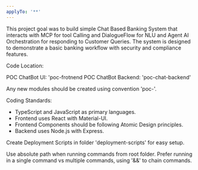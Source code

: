 ```yaml
---
applyTo: '**'
---
```

This project goal was to build simple Chat Based Banking System that interacts with MCP for tool Calling and DialogueFlow for NLU and Agent AI Orchestration for responding to Customer Queries. The system is designed to demonstrate a basic banking workflow with security and compliance features.

Code Location:

POC ChatBot UI: 'poc-frotnend
POC ChatBot Backend: 'poc-chat-backend'



Any new modules should be created using convention 'poc-<module-name>'.

Coding Standards:
- TypeScript and JavaScript as primary languages.
- Frontend uses React with Material-UI.
- Frontend Components should be following Atomic Design principles.
- Backend uses Node.js with Express.


Create Deployment Scripts in folder 'deployment-scripts' for easy setup.


Use absolute path when running commands from root folder.
Prefer running in a single command vs multiple commands, using '&&' to chain commands.